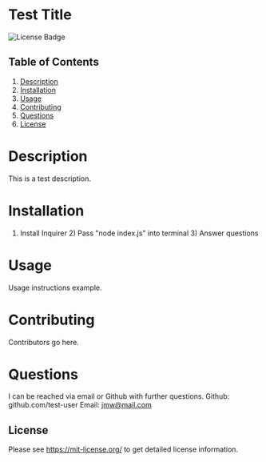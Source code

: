 # Test Title
![License Badge](https://shields.io/badge/license-MIT-green)
## Table of Contents
1. [Description](#description)
2. [Installation](#installation)
3. [Usage](#usage)
4. [Contributing](#contributing)
5. [Questions](#questions)
6. [License](#license)

# Description
This is a test description.
# Installation
1) Install Inquirer 2) Pass "node index.js" into terminal 3) Answer questions
# Usage
Usage instructions example.
# Contributing
Contributors go here.
# Questions
I can be reached via email or Github with further questions.
Github: github.com/test-user
Email: jmw@mail.com
## License
Please see https://mit-license.org/ to get detailed license information.

